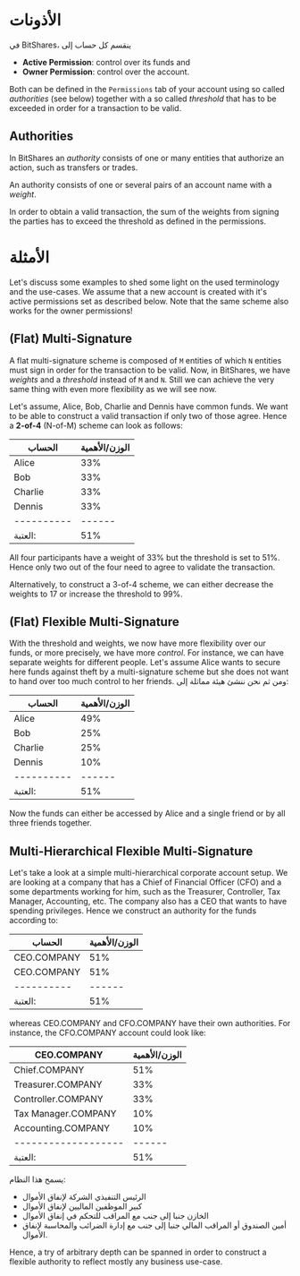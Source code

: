 # الأذونات

في BitShares، ينقسم كل حساب إلى

* **Active Permission**: control over its funds and
* **Owner Permission**: control over the account.

Both can be defined in the `Permissions` tab of your account using so called *authorities* (see below) together with a so called *threshold* that has to be exceeded in order for a transaction to be valid.

## Authorities

In BitShares an *authority* consists of one or many entities that authorize an action, such as transfers or trades.

An authority consists of one or several pairs of an account name with a *weight*.

In order to obtain a valid transaction, the sum of the weights from signing the parties has to exceed the threshold as defined in the permissions.

# الأمثلة

Let's discuss some examples to shed some light on the used terminology and the use-cases. We assume that a new account is created with it's active permissions set as described below. Note that the same scheme also works for the owner permissions!

## (Flat) Multi-Signature

A flat multi-signature scheme is composed of `M` entities of which `N` entities must sign in order for the transaction to be valid. Now, in BitShares, we have *weights* and a *threshold* instead of `M` and `N`. Still we can achieve the very same thing with even more flexibility as we will see now.

Let's assume, Alice, Bob, Charlie and Dennis have common funds. We want to be able to construct a valid transaction if only two of those agree. Hence a **2-of-4** (N-of-M) scheme can look as follows:

| الحساب        | الوزن/الأهمية |
| ------------- | ------------- |
| Alice         | 33%           |
| Bob           | 33%           |
| Charlie       | 33%           |
| Dennis        | 33%           |
| \---\---\---- | \---\---      |
| العتبة:       | 51%           |

All four participants have a weight of 33% but the threshold is set to 51%. Hence only two out of the four need to agree to validate the transaction.

Alternatively, to construct a 3-of-4 scheme, we can either decrease the weights to 17 or increase the threshold to 99%.

## (Flat) Flexible Multi-Signature

With the threshold and weights, we now have more flexibility over our funds, or more precisely, we have more *control*. For instance, we can have separate weights for different people. Let's assume Alice wants to secure here funds against theft by a multi-signature scheme but she does not want to hand over too much control to her friends. ومن ثم نحن ننشئ هيئة مماثلة إلى:

| الحساب        | الوزن/الأهمية |
| ------------- | ------------- |
| Alice         | 49%           |
| Bob           | 25%           |
| Charlie       | 25%           |
| Dennis        | 10%           |
| \---\---\---- | \---\---      |
| العتبة:       | 51%           |

Now the funds can either be accessed by Alice and a single friend or by all three friends together.

## Multi-Hierarchical Flexible Multi-Signature

Let's take a look at a simple multi-hierarchical corporate account setup. We are looking at a company that has a Chief of Financial Officer (CFO) and a some departments working for him, such as the Treasurer, Controller, Tax Manager, Accounting, etc. The company also has a CEO that wants to have spending privileges. Hence we construct an authority for the funds according to:

| الحساب        | الوزن/الأهمية |
| ------------- | ------------- |
| CEO.COMPANY   | 51%           |
| CEO.COMPANY   | 51%           |
| \---\---\---- | \---\---      |
| العتبة:       | 51%           |

whereas CEO.COMPANY and CFO.COMPANY have their own authorities. For instance, the CFO.COMPANY account could look like:

| CEO.COMPANY               | الوزن/الأهمية |
| ------------------------- | ------------- |
| Chief.COMPANY             | 51%           |
| Treasurer.COMPANY         | 33%           |
| Controller.COMPANY        | 33%           |
| Tax Manager.COMPANY       | 10%           |
| Accounting.COMPANY        | 10%           |
| \---\---\---\---\---\---- | \---\---      |
| العتبة:                   | 51%           |

يسمح هذا النظام:

* الرئيس التنفيذي الشركة لإنفاق الأموال
* كبير الموظفين الماليين لإنفاق الأموال
* الخازن جنبا إلى جنب مع المراقب للتحكم في إنفاق الأموال
* أمين الصندوق أو المراقب المالي جنبا إلى جنب مع إدارة الضرائب والمحاسبة لإنفاق الأموال.

Hence, a try of arbitrary depth can be spanned in order to construct a flexible authority to reflect mostly any business use-case.